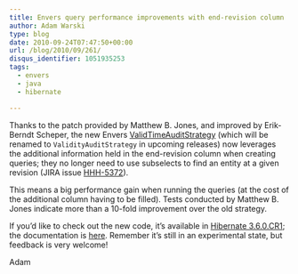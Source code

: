 ```yaml
---
title: Envers query performance improvements with end-revision column
author: Adam Warski
type: blog
date: 2010-09-24T07:47:50+00:00
url: /blog/2010/09/261/
disqus_identifier: 1051935253
tags:
  - envers
  - java
  - hibernate

---
```

Thanks to the patch provided by Matthew B. Jones, and improved by Erik-Berndt Scheper, the new Envers [ValidTimeAuditStrategy][1] (which will be renamed to `ValidityAuditStrategy` in upcoming releases) now leverages the additional information held in the end-revision column when creating queries; they no longer need to use subselects to find an entity at a given revision (JIRA issue [HHH-5372][2]).

This means a big performance gain when running the queries (at the cost of the additional column having to be filled). Tests conducted by Matthew B. Jones indicate more than a 10-fold improvement over the old strategy.

If you&#8217;d like to check out the new code, it&#8217;s available in [Hibernate 3.6.0.CR1][3]; the documentation is [here][4]. Remember it&#8217;s still in an experimental state, but feedback is very welcome!

Adam

 [1]: http://www.warski.org/blog/?p=239
 [2]: http://opensource.atlassian.com/projects/hibernate/browse/HHH-5372
 [3]: http://in.relation.to/Bloggers/SimultaneousHibernate356FinalAnd360CR1Releases
 [4]: http://docs.jboss.org/hibernate/envers/3.6/reference/en-US/html_single/

